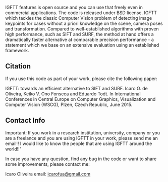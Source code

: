 IGFTT features is open source and you can use that freely even in commercial applications. The code is released under BSD license. IGFTT which tackles the classic Computer Vision problem of detecting image keypoints for cases without a priori knowledge on the scene, camera poses and transformation. Compared to well-established algorithms with proven high performance, such as SIFT and SURF, the method at hand offers a dramatically faster alternative at comparable precision performance - a statement which we base on an extensive evaluation using an established framework.

## Citation

If you use this code as part of your work, please cite the following paper:

IGFTT: towards an efficient alternative to SIFT and SURF. Icaro O. de Oliveira, Keiko V. Ono Fonseca and Eduardo Todt. In International Conferences in Central Europe on Computer Graphics, Visualization and Computer Vision (WSCG), Plzen, Czech Republic, June 2015.

## Contact Info

Important: If you work in a research institution, university, company or you are a freelance and you are using IGFTT in your work, please send me an email!! I would like to know the people that are using IGFTT around the world!!"

In case you have any question, find any bug in the code or want to share some improvements, please contact me:

Icaro Oliveira email: icarofua@gmail.com
